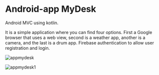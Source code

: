 # Android-app   MyDesk
Android MVC using kotlin. 


It is a simple application where you can find four options. First a Google browser that uses a web view, second is a weather app, another is a camera, and the last is a drum app. Firebase authentication to allow user registration and login.

![appmydesk](https://user-images.githubusercontent.com/46333200/80872519-ce220b80-8c88-11ea-9c57-2555841f05e3.png)


![appmydesk1](https://user-images.githubusercontent.com/46333200/80872548-f9a4f600-8c88-11ea-85fb-eb9594d28d93.png)
